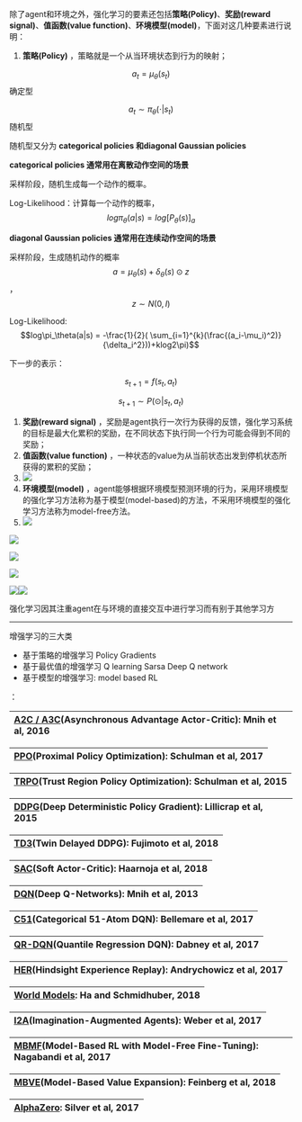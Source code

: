 除了agent和环境之外，强化学习的要素还包括**策略\(Policy\)**、**奖励\(reward signal\)**、**值函数\(value function\)**、**环境模型\(model\)**，下面对这几种要素进行说明：

1. **策略\(Policy\)**
   ，策略就是一个从当环境状态到行为的映射；$$$$   

$$a_t = \mu_\theta(s_t)$$   确定型

$$a_t \sim \pi_\theta(\cdot|s_t)$$ 随机型

随机型又分为 **categorical policies 和diagonal Gaussian policies**

**categorical policies 通常用在离散动作空间的场景**

采样阶段，随机生成每一个动作的概率。

Log-Likelihood：计算每一个动作的概率，$$log\pi_\theta(a|s) = log[P_\theta(s)]_a$$

**diagonal Gaussian policies 通常用在连续动作空间的场景**

采样阶段，生成随机动作的概率 $$a = \mu_\theta(s) +\delta_\theta(s)\odot z$$，$$z\sim N(0,I)$$

Log-Likelihood: $$log\pi_\theta(a|s) = -\frac{1}{2}( \sum_{i=1}^{k}(\frac{(a_i-\mu_i)^2)}{\delta_i^2}))+klog2\pi)$$

下一步的表示：

$$s_{t+1} = f(s_t,a_t)$$

$$s_{t+1} \sim P(\odot|s_t, a_t)$$

1. **奖励\(reward signal\)**
   ，奖励是agent执行一次行为获得的反馈，强化学习系统的目标是最大化累积的奖励，在不同状态下执行同一个行为可能会得到不同的奖励；
2. **值函数\(value function\)**
   ，一种状态的value为从当前状态出发到停机状态所获得的累积的奖励；
3. ![](/assets/reinforcementlearing3.png)
4. **环境模型\(model\)**
   ，agent能够根据环境模型预测环境的行为，采用环境模型的强化学习方法称为基于模型\(model-based\)的方法，不采用环境模型的强化学习方法称为model-free方法。
5. ![](/assets/reinforcementlearning2.png)

![](/assets/reinforcementlearning1.png)

![](/assets/reinforcementlearning4.png)

![](/assets/reinforcementlearing5.png)

![](/assets/reinforcementlearning6.png)![](/assets/reinforementlearing7.png)

强化学习因其注重agent在与环境的直接交互中进行学习而有别于其他学习方

---

增强学习的三大类

* 基于策略的增强学习 Policy Gradients
* 基于最优值的增强学习 Q learning  Sarsa  Deep Q network
* 基于模型的增强学习: model based RL

：







| [A2C / A3C](https://arxiv.org/abs/1602.01783)\(Asynchronous Advantage Actor-Critic\): Mnih et al, 2016 |
| :--- |


| [PPO](https://arxiv.org/abs/1707.06347)\(Proximal Policy Optimization\): Schulman et al, 2017 |
| :--- |


| [TRPO](https://arxiv.org/abs/1502.05477)\(Trust Region Policy Optimization\): Schulman et al, 2015 |
| :--- |


| [DDPG](https://arxiv.org/abs/1509.02971)\(Deep Deterministic Policy Gradient\): Lillicrap et al, 2015 |
| :--- |


| [TD3](https://arxiv.org/abs/1802.09477)\(Twin Delayed DDPG\): Fujimoto et al, 2018 |
| :--- |


| [SAC](https://arxiv.org/abs/1801.01290)\(Soft Actor-Critic\): Haarnoja et al, 2018 |
| :--- |


| [DQN](https://www.cs.toronto.edu/~vmnih/docs/dqn.pdf)\(Deep Q-Networks\): Mnih et al, 2013 |
| :--- |


| [C51](https://arxiv.org/abs/1707.06887)\(Categorical 51-Atom DQN\): Bellemare et al, 2017 |
| :--- |


| [QR-DQN](https://arxiv.org/abs/1710.10044)\(Quantile Regression DQN\): Dabney et al, 2017 |
| :--- |


| [HER](https://arxiv.org/abs/1707.01495)\(Hindsight Experience Replay\): Andrychowicz et al, 2017 |
| :--- |


| [World Models](https://worldmodels.github.io/): Ha and Schmidhuber, 2018 |
| :--- |


| [I2A](https://arxiv.org/abs/1707.06203)\(Imagination-Augmented Agents\): Weber et al, 2017 |
| :--- |


| [MBMF](https://sites.google.com/view/mbmf)\(Model-Based RL with Model-Free Fine-Tuning\): Nagabandi et al, 2017 |
| :--- |


| [MBVE](https://arxiv.org/abs/1803.00101)\(Model-Based Value Expansion\): Feinberg et al, 2018 |
| :--- |


| [AlphaZero](https://arxiv.org/abs/1712.01815): Silver et al, 2017 |
| :--- |


